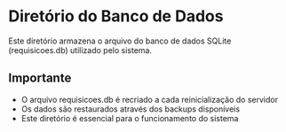 # Diretório do Banco de Dados

Este diretório armazena o arquivo do banco de dados SQLite (requisicoes.db) utilizado pelo sistema.

## Importante
- O arquivo requisicoes.db é recriado a cada reinicialização do servidor
- Os dados são restaurados através dos backups disponíveis
- Este diretório é essencial para o funcionamento do sistema
